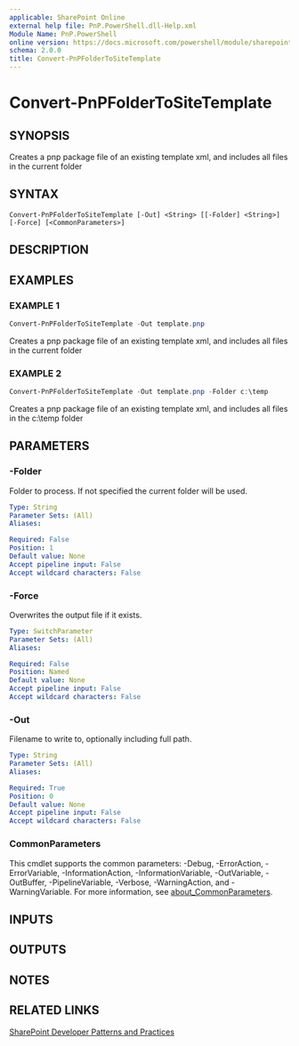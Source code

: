 ```yaml
---
applicable: SharePoint Online
external help file: PnP.PowerShell.dll-Help.xml
Module Name: PnP.PowerShell
online version: https://docs.microsoft.com/powershell/module/sharepoint-pnp/convert-pnpfoldertoSiteTemplate
schema: 2.0.0
title: Convert-PnPFolderToSiteTemplate
---
```


# Convert-PnPFolderToSiteTemplate

## SYNOPSIS
Creates a pnp package file of an existing template xml, and includes all files in the current folder

## SYNTAX

```
Convert-PnPFolderToSiteTemplate [-Out] <String> [[-Folder] <String>] [-Force] [<CommonParameters>]
```

## DESCRIPTION

## EXAMPLES

### EXAMPLE 1
```powershell
Convert-PnPFolderToSiteTemplate -Out template.pnp
```

Creates a pnp package file of an existing template xml, and includes all files in the current folder

### EXAMPLE 2
```powershell
Convert-PnPFolderToSiteTemplate -Out template.pnp -Folder c:\temp
```

Creates a pnp package file of an existing template xml, and includes all files in the c:\temp folder

## PARAMETERS

### -Folder
Folder to process. If not specified the current folder will be used.

```yaml
Type: String
Parameter Sets: (All)
Aliases:

Required: False
Position: 1
Default value: None
Accept pipeline input: False
Accept wildcard characters: False
```

### -Force
Overwrites the output file if it exists.

```yaml
Type: SwitchParameter
Parameter Sets: (All)
Aliases:

Required: False
Position: Named
Default value: None
Accept pipeline input: False
Accept wildcard characters: False
```

### -Out
Filename to write to, optionally including full path.

```yaml
Type: String
Parameter Sets: (All)
Aliases:

Required: True
Position: 0
Default value: None
Accept pipeline input: False
Accept wildcard characters: False
```

### CommonParameters
This cmdlet supports the common parameters: -Debug, -ErrorAction, -ErrorVariable, -InformationAction, -InformationVariable, -OutVariable, -OutBuffer, -PipelineVariable, -Verbose, -WarningAction, and -WarningVariable. For more information, see [about_CommonParameters](http://go.microsoft.com/fwlink/?LinkID=113216).

## INPUTS

## OUTPUTS

## NOTES

## RELATED LINKS

[SharePoint Developer Patterns and Practices](https://aka.ms/sppnp)